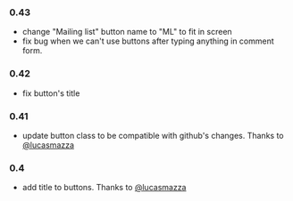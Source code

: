 ### 0.43
  * change "Mailing list" button name to "ML" to fit in screen
  * fix bug when we can't use buttons after typing anything in comment form.
### 0.42
  * fix button's title
### 0.41
  * update button class to be compatible with github's changes. Thanks to [@lucasmazza](http://github.com/lucasmazza)
### 0.4
  * add title to buttons. Thanks to [@lucasmazza](http://github.com/lucasmazza)
